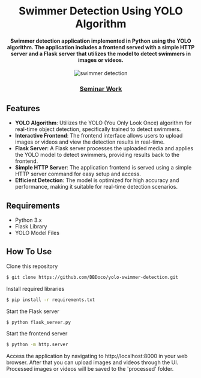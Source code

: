 <h1 align="center">
  Swimmer Detection Using YOLO Algorithm
  <br>
</h1>

<h4 align="center">Swimmer detection application implemented in Python using the YOLO algorithm. The application includes a frontend served with a simple HTTP server and a Flask server that utilizes the model to detect swimmers in images or videos.</h4>

<p align="center">
  <img src="https://media3.giphy.com/media/v1.Y2lkPTc5MGI3NjExNnQ5MjlvbXBrNnl1amV3ZGRma3M0N2h2MmJ0dGxveDlpN2oyYjkyZyZlcD12MV9pbnRlcm5hbF9naWZfYnlfaWQmY3Q9Zw/5yfZXty3v88Id2SxSh/giphy.gif" alt="swimmer detection" />
</p>

<div align="center">
  <h3>
    <a href="https://mega.nz/file/gMpWQIxA#vcRiKPtP-S_pg3x3t9BEfE-P3o7KWTINwg8y6b7rjxA">
      Seminar Work
    </a>
</h3>
</div>

## Features

- **YOLO Algorithm**: Utilizes the YOLO (You Only Look Once) algorithm for real-time object detection, specifically trained to detect swimmers.
- **Interactive Frontend**: The frontend interface allows users to upload images or videos and view the detection results in real-time.
- **Flask Server**: A Flask server processes the uploaded media and applies the YOLO model to detect swimmers, providing results back to the frontend.
- **Simple HTTP Server**: The application frontend is served using a simple HTTP server command for easy setup and access.
- **Efficient Detection**: The model is optimized for high accuracy and performance, making it suitable for real-time detection scenarios.

## Requirements

- Python 3.x
- Flask Library
- YOLO Model Files

## How To Use

Clone this repository
```bash
$ git clone https://github.com/DBDoco/yolo-swimmer-detection.git
```

Install required libraries
```bash
$ pip install -r requirements.txt
```

Start the Flask server
```bash
$ python flask_server.py
```

Start the frontend server
```bash
$ python -m http.server
```

Access the application by navigating to http://localhost:8000 in your web browser.
After that you can upload images and videos through the UI. Processed images or videos will be saved to the 'processed' folder.


